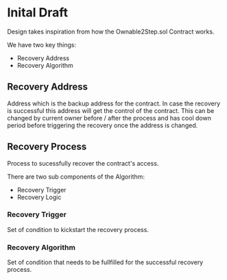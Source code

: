 # Inital Draft

Design takes inspiration from how the Ownable2Step.sol Contract works. 

We have two key things:
* Recovery Address 
* Recovery Algorithm 

## Recovery Address
Address which is the backup address for the contract. In case the recovery is successful this address will get the control of the contract. This can be changed by current owner before / after the process and has cool down period before triggering the recovery once the address is changed. 

## Recovery Process
Process to sucessfully recover the contract's access.

There are two sub components of the Algorithm:
* Recovery Trigger
* Recovery Logic

### Recovery Trigger
Set of condition to kickstart the recovery process.

### Recovery Algorithm
Set of condition that needs to be fullfilled for the successful recovery process.

